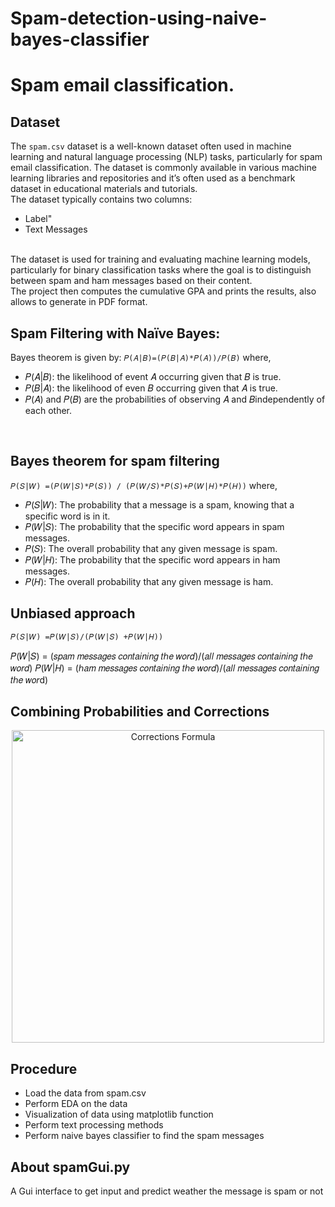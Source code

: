 # Spam-detection-using-naive-bayes-classifier
<h1>Spam email classification.</h1>

## Dataset

The `spam.csv` dataset is a well-known dataset often used in machine learning and natural language processing (NLP) tasks, particularly for spam email classification. The dataset is commonly available in various machine learning libraries and repositories and it’s often used as a benchmark dataset in educational materials and tutorials.
<br>
The dataset typically contains two columns:
<ul>
       <li>Label"</li>
       <li>Text Messages</li>
</ul><br>
The dataset is used for training and evaluating machine learning models, particularly for binary classification tasks where the goal is to distinguish between spam and ham messages based on their content. 
<br>
The project then computes the cumulative GPA and prints the results, also allows to generate in PDF format.

## Spam Filtering with Naïve Bayes:

Bayes theorem is given by: 
`𝑃(𝐴|𝐵)=(𝑃(𝐵|𝐴)*𝑃(𝐴))/𝑃(𝐵)`
where,
<ul>
       <li> 𝑃(𝐴|𝐵): the likelihood of event 𝐴 occurring given that 𝐵 is true.</li>
       <li>𝑃(𝐵|𝐴): the likelihood of even 𝐵 occurring given that 𝐴 is true.</li> 
       <li>𝑃(𝐴) and 𝑃(𝐵) are the probabilities of observing 𝐴 and 𝐵independently of each other.</li> 
</ul>
<br>

## Bayes theorem for spam filtering 

`𝑃(𝑆|𝑊) =(𝑃(𝑊|𝑆)*𝑃(𝑆)) / (𝑃(𝑊/𝑆)*𝑃(𝑆)+𝑃(𝑊|𝐻)*𝑃(𝐻))`
 where, 
<ul>
<li>𝑃(𝑆|𝑊): The probability that a message is a spam, knowing that a specific word is in it.</li>

<li>𝑃(𝑊|𝑆): The probability that the specific word appears in spam messages. </li>

<li>𝑃(𝑆): The overall probability that any given message is spam.</li> 

<li>𝑃(𝑊|𝐻): The probability that the specific word appears in ham messages. </li>

<li>𝑃(𝐻): The overall probability that any given message is ham. </li>
</ul>

## Unbiased approach 

`𝑃(𝑆|𝑊) =𝑃(𝑊|𝑆)/(𝑃(𝑊|𝑆) +𝑃(𝑊|𝐻))`

𝑃(𝑊|𝑆) = (𝑠𝑝𝑎𝑚 𝑚𝑒𝑠𝑠𝑎𝑔𝑒𝑠 𝑐𝑜𝑛𝑡𝑎𝑖𝑛𝑖𝑛𝑔 𝑡ℎ𝑒 𝑤𝑜𝑟𝑑)/(𝑎𝑙𝑙 𝑚𝑒𝑠𝑠𝑎𝑔𝑒𝑠 𝑐𝑜𝑛𝑡𝑎𝑖𝑛𝑖𝑛𝑔 𝑡ℎ𝑒 𝑤𝑜𝑟𝑑)
 𝑃(𝑊|𝐻) = (ℎ𝑎𝑚 𝑚𝑒𝑠𝑠𝑎𝑔𝑒𝑠 𝑐𝑜𝑛𝑡𝑎𝑖𝑛𝑖𝑛𝑔 𝑡ℎ𝑒 𝑤𝑜𝑟𝑑)/(𝑎𝑙𝑙 𝑚𝑒𝑠𝑠𝑎𝑔𝑒𝑠 𝑐𝑜𝑛𝑡𝑎𝑖𝑛𝑖𝑛𝑔 𝑡ℎ𝑒 𝑤𝑜𝑟d)

## Combining Probabilities and Corrections

<p align="center">
  <img src="corrections.png" alt="Corrections Formula" width="500">
</p>

## Procedure

- Load the data from spam.csv
- Perform EDA on the data
- Visualization of data using matplotlib function
- Perform text processing methods
- Perform naive bayes classifier to find the spam messages

## About spamGui.py
A Gui interface to get input and predict weather the message is spam or not
<br>